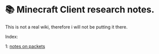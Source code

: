 # 📚 Minecraft Client research notes. 

This is not a real wiki, therefore i will not be putting it there.

Index:

1: [notes on packets](./packets.md)